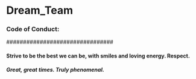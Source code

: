 # Dream_Team
### Code of Conduct: 
################################

#### Strive to be the best we can be, with smiles and loving energy. Respect. 

##### Great, great times. Truly phenomenal.
